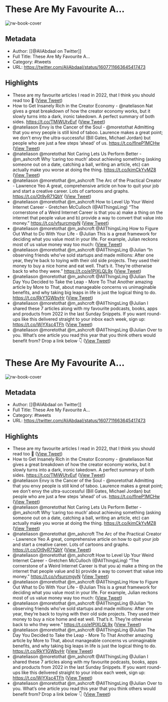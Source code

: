 # These Are My Favourite A...

![rw-book-cover](https://pbs.twimg.com/profile_images/1496857274165436420/yjDjLCDh.jpg)

## Metadata
- Author: [[@AliAbdaal on Twitter]]
- Full Title: These Are My Favourite A...
- Category: #tweets
- URL: https://twitter.com/AliAbdaal/status/1607711663645417473

## Highlights
- These are my favourite articles I read in 2022, that I think you should read too 🧵 ([View Tweet](https://twitter.com/AliAbdaal/status/1607711663645417473))
- How to Get Insanely Rich in the Creator Economy - @nateliason
  Nat gives a great breakdown of how the creator economy works, but it slowly turns into a dark, ironic takedown. A perfect summary of both sides.
  https://t.co/TMiWUtvEuf ([View Tweet](https://twitter.com/AliAbdaal/status/1607711668615757824))
- @nateliason Envy is the Cancer of the Soul - @moretothat
  Admitting that you envy people is still kind of taboo. Laurence makes a great point; we don’t envy the ultra-successful (Bill Gates, Michael Jordan) but people who are just a few steps ‘ahead’ of us.
  https://t.co/fIneP1MCHw ([View Tweet](https://twitter.com/AliAbdaal/status/1607711673623642112))
- @nateliason @moretothat Not Caring Lets Us Perform Better - @m_ashcroft
  Why ‘caring too much’ about achieving something (asking someone out on a date, catching a ball, writing an article, etc) can actually make you worse at doing the thing.
  https://t.co/kimCkYvMZ8 ([View Tweet](https://twitter.com/AliAbdaal/status/1607711678732304384))
- @nateliason @moretothat @m_ashcroft The Arc of the Practical Creator - Lawrence Yeo
  A great, comprehensive article on how to quit your job and start a creative career. Lots of cartoons and graphs.
  https://t.co/Ot9yR71QbY ([View Tweet](https://twitter.com/AliAbdaal/status/1607711683853656065))
- @nateliason @moretothat @m_ashcroft How to Level Up Your Weird Internet Career - Gretchen McCulloch (@AllThingsLing)
  “The cornerstone of a Weird Internet Career is that you a) make a thing on the internet that people value and b) provide a way to convert that value into money.”
  https://t.co/vfsurcmgyN ([View Tweet](https://twitter.com/AliAbdaal/status/1607711688970670081))
- @nateliason @moretothat @m_ashcroft @AllThingsLing How to Figure Out What to Do With Your Life - @Julian
  This is a great framework for deciding what you value most in your life. For example, Julian reckons most of us value money way too much: ([View Tweet](https://twitter.com/AliAbdaal/status/1607711694137991175))
- @nateliason @moretothat @m_ashcroft @AllThingsLing @Julian “In observing friends who’ve sold startups and made millions: After one year, they’re back to toying with their old side projects. They used their money to buy a nice home and eat well. That’s it. They’re otherwise back to who they were.”
  https://t.co/e1PIXLQL9x ([View Tweet](https://twitter.com/AliAbdaal/status/1607711699661905925))
- @nateliason @moretothat @m_ashcroft @AllThingsLing @Julian The Day You Decided to Take the Leap - More To That
  Another amazing article by More to That, about manageable concerns vs unimaginable benefits, and why taking big leaps in life is just the logical thing to do.
  https://t.co/RkY1GWbvHr ([View Tweet](https://twitter.com/AliAbdaal/status/1607711704833564672))
- @nateliason @moretothat @m_ashcroft @AllThingsLing @Julian I shared these 7 articles along with my favourite podcasts, books, apps and products from 2022 in the last Sunday Snippets.
  If you want round-ups like this delivered straight to your inbox each week, sign up: https://t.co/WjYXsc4TFh ([View Tweet](https://twitter.com/AliAbdaal/status/1607711709921218561))
- @nateliason @moretothat @m_ashcroft @AllThingsLing @Julian Over to you. What’s one article you read this year that you think others would benefit from? Drop a link below 👇 ([View Tweet](https://twitter.com/AliAbdaal/status/1607711715029909505))
# These Are My Favourite A...

![rw-book-cover](https://pbs.twimg.com/profile_images/1496857274165436420/yjDjLCDh.jpg)

## Metadata
- Author: [[@AliAbdaal on Twitter]]
- Full Title: These Are My Favourite A...
- Category: #tweets
- URL: https://twitter.com/AliAbdaal/status/1607711663645417473

## Highlights
- These are my favourite articles I read in 2022, that I think you should read too 🧵 ([View Tweet](https://twitter.com/AliAbdaal/status/1607711663645417473))
- How to Get Insanely Rich in the Creator Economy - @nateliason
  Nat gives a great breakdown of how the creator economy works, but it slowly turns into a dark, ironic takedown. A perfect summary of both sides.
  https://t.co/TMiWUtvEuf ([View Tweet](https://twitter.com/AliAbdaal/status/1607711668615757824))
- @nateliason Envy is the Cancer of the Soul - @moretothat
  Admitting that you envy people is still kind of taboo. Laurence makes a great point; we don’t envy the ultra-successful (Bill Gates, Michael Jordan) but people who are just a few steps ‘ahead’ of us.
  https://t.co/fIneP1MCHw ([View Tweet](https://twitter.com/AliAbdaal/status/1607711673623642112))
- @nateliason @moretothat Not Caring Lets Us Perform Better - @m_ashcroft
  Why ‘caring too much’ about achieving something (asking someone out on a date, catching a ball, writing an article, etc) can actually make you worse at doing the thing.
  https://t.co/kimCkYvMZ8 ([View Tweet](https://twitter.com/AliAbdaal/status/1607711678732304384))
- @nateliason @moretothat @m_ashcroft The Arc of the Practical Creator - Lawrence Yeo
  A great, comprehensive article on how to quit your job and start a creative career. Lots of cartoons and graphs.
  https://t.co/Ot9yR71QbY ([View Tweet](https://twitter.com/AliAbdaal/status/1607711683853656065))
- @nateliason @moretothat @m_ashcroft How to Level Up Your Weird Internet Career - Gretchen McCulloch (@AllThingsLing)
  “The cornerstone of a Weird Internet Career is that you a) make a thing on the internet that people value and b) provide a way to convert that value into money.”
  https://t.co/vfsurcmgyN ([View Tweet](https://twitter.com/AliAbdaal/status/1607711688970670081))
- @nateliason @moretothat @m_ashcroft @AllThingsLing How to Figure Out What to Do With Your Life - @Julian
  This is a great framework for deciding what you value most in your life. For example, Julian reckons most of us value money way too much: ([View Tweet](https://twitter.com/AliAbdaal/status/1607711694137991175))
- @nateliason @moretothat @m_ashcroft @AllThingsLing @Julian “In observing friends who’ve sold startups and made millions: After one year, they’re back to toying with their old side projects. They used their money to buy a nice home and eat well. That’s it. They’re otherwise back to who they were.”
  https://t.co/e1PIXLQL9x ([View Tweet](https://twitter.com/AliAbdaal/status/1607711699661905925))
- @nateliason @moretothat @m_ashcroft @AllThingsLing @Julian The Day You Decided to Take the Leap - More To That
  Another amazing article by More to That, about manageable concerns vs unimaginable benefits, and why taking big leaps in life is just the logical thing to do.
  https://t.co/RkY1GWbvHr ([View Tweet](https://twitter.com/AliAbdaal/status/1607711704833564672))
- @nateliason @moretothat @m_ashcroft @AllThingsLing @Julian I shared these 7 articles along with my favourite podcasts, books, apps and products from 2022 in the last Sunday Snippets.
  If you want round-ups like this delivered straight to your inbox each week, sign up: https://t.co/WjYXsc4TFh ([View Tweet](https://twitter.com/AliAbdaal/status/1607711709921218561))
- @nateliason @moretothat @m_ashcroft @AllThingsLing @Julian Over to you. What’s one article you read this year that you think others would benefit from? Drop a link below 👇 ([View Tweet](https://twitter.com/AliAbdaal/status/1607711715029909505))
